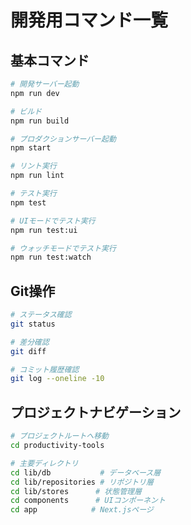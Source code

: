 # 開発用コマンド一覧

## 基本コマンド
```bash
# 開発サーバー起動
npm run dev

# ビルド
npm run build

# プロダクションサーバー起動
npm start

# リント実行
npm run lint

# テスト実行
npm test

# UIモードでテスト実行
npm run test:ui

# ウォッチモードでテスト実行
npm run test:watch
```

## Git操作
```bash
# ステータス確認
git status

# 差分確認
git diff

# コミット履歴確認
git log --oneline -10
```

## プロジェクトナビゲーション
```bash
# プロジェクトルートへ移動
cd productivity-tools

# 主要ディレクトリ
cd lib/db           # データベース層
cd lib/repositories # リポジトリ層
cd lib/stores      # 状態管理層
cd components      # UIコンポーネント
cd app            # Next.jsページ
```